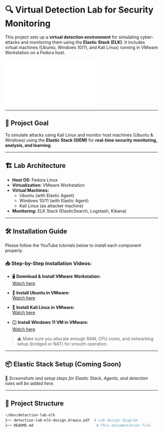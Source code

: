 # 🔍 Virtual Detection Lab for Security Monitoring

This project sets up a **virtual detection environment** for simulating cyber-attacks and monitoring them using the **Elastic Stack (ELK)**. It includes virtual machines (Ubuntu, Windows 10/11, and Kali Linux) running in VMware Workstation on a Fedora host.

![Design Diagram](./detection-lab-elk-design.drawio.pdf)

---

## 🧠 Project Goal

To simulate attacks using Kali Linux and monitor host machines (Ubuntu & Windows) using the **Elastic Stack (SIEM)** for **real-time security monitoring, analysis, and learning**.

---

## 🏗️ Lab Architecture

- **Host OS:** Fedora Linux  
- **Virtualization:** VMware Workstation  
- **Virtual Machines:**
  - Ubuntu (with Elastic Agent)
  - Windows 10/11 (with Elastic Agent)
  - Kali Linux (as attacker machine)
- **Monitoring:** ELK Stack (ElasticSearch, Logstash, Kibana)

---

## 🛠️ Installation Guide

Please follow the YouTube tutorials below to install each component properly.

### 📥 Step-by-Step Installation Videos:

- 🖥️ **Download & Install VMware Workstation:**  
  [Watch here](https://www.youtube.com/watch?v=9XiKVjlZJdk)

- 🐧 **Install Ubuntu in VMware:**  
  [Watch here](https://www.youtube.com/watch?v=SgfrHKg81Qc)

- 🐉 **Install Kali Linux in VMware:**  
  [Watch here](https://www.youtube.com/watch?v=jXlVGa1t5P0)

- 🪟 **Install Windows 11 VM in VMware:**  
  [Watch here](https://www.youtube.com/watch?v=EMuw_IN-UOU)

> ⚠️ Make sure you allocate enough RAM, CPU cores, and networking setup (bridged or NAT) for smooth operation.

---

## 📦 Elastic Stack Setup (Coming Soon)

🚧 *Screenshots and setup steps for Elastic Stack, Agents, and detection rules will be added here.*

---

## 📁 Project Structure

```bash
~/dev/detection-lab-elk
├── detection-lab-elk-design.drawio.pdf  # Lab design diagram
├── README.md                             # This documentation file
